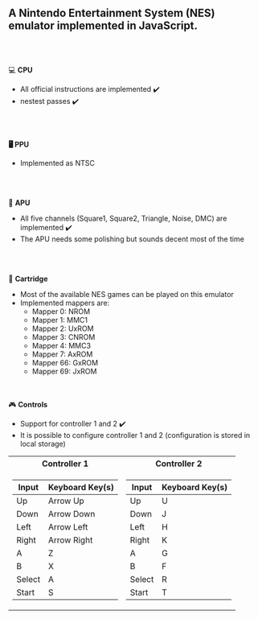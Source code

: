 <b><h2>A Nintendo Entertainment System (NES) emulator implemented in JavaScript.</h2></b>

<br><br>

 💻 <b>CPU</b>
  - All official instructions are implemented :heavy_check_mark:
  - nestest passes :heavy_check_mark:

<br><br>

<b>🖥️ PPU</b>
- Implemented as NTSC
  
<br><br>

:musical_note:  <b>APU</b>
  - All five channels (Square1, Square2, Triangle, Noise, DMC) are implemented :heavy_check_mark:
  - The APU needs some polishing but sounds decent most of the time

<br><br>

🔌 <b>Cartridge</b>
  - Most of the available NES games can be played on this emulator
  - Implemented mappers are:
      - Mapper 0: NROM
      - Mapper 1: MMC1
      - Mapper 2: UxROM
      - Mapper 3: CNROM
      - Mapper 4: MMC3
      - Mapper 7: AxROM
      - Mapper 66: GxROM
      - Mapper 69: JxROM

<br><br>
:video_game: <b>Controls</b>
- Support for controller 1 and 2 :heavy_check_mark:
- It is possible to configure controller 1 and 2 (configuration is stored in local storage)

<table>
<tr><th>Controller 1 </th><th>Controller 2</th></tr>
<tr><td>

|Input | Keyboard Key(s)|
|--|--|
|Up | Arrow Up |
|Down | Arrow Down |
|Left | Arrow Left |
|Right | Arrow Right |
| A     |	Z               |
 | B	    | X               |
 | Select|	A               |
 | Start	| S            |

</td><td>

|Input|Keyboard Key(s)| 
|--|--|
|Up|U|
 | Down    	| J          |
| Left    	| H          |
| Right    	| K          |
 | A     |	G               |
 | B	    | F               |
 | Select|	R               |
 | Start	| T            |

</td></tr> </table>





